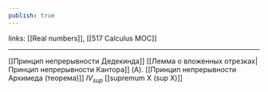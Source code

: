 ```yaml
---
publish: true
---
```

links: [[Real numbers]], [[517 Сalculus MOC]]

---

[[Принцип непрерывности Дедекинда]]
[[Лемма о вложенных отрезках|Принцип непрерывности Кантора]]
(A). [[Принцип непрерывности Архимеда (теорема)]]
$IV_{sup}$ [[supremum X (sup X)]]
